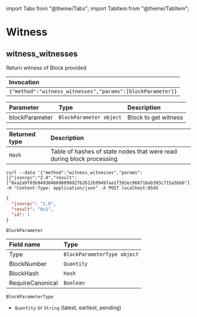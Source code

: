 import Tabs from "@theme/Tabs";
import TabItem from "@theme/TabItem";

# Witness

## witness_witnesses

Return witness of Block provided

| Invocation                                                 |
|:-----------------------------------------------------------|
| `{"method":"witness_witnesses","params":[blockParameter]}` |

| Parameter      | Type                    | Description          |
|:---------------|:------------------------|:---------------------|
| blockParameter | `BlockParameter object` | Block to get witness |

| Returned type | Description                                                           |
|:--------------|:----------------------------------------------------------------------|
| `Hash`        | Table of hashes of state nodes that were read during block processing |

<Tabs>
<TabItem value="request" label="Request">

```
curl --data '{"method":"witness_witnesses","params":[{"jsonrpc":"2.0","result":["0xa2a9f03b9493046696099d27b2612b99497aa1f392ec966716ab393c715a5bb6"],"id":67}],"id":1,"jsonrpc":"2.0"}' -H "Content-Type: application/json" -X POST localhost:8545
```

</TabItem>
<TabItem value="response" label="Response">

```json
{
  "jsonrpc": "2.0",
  "result": "0x1",
  "id": 1
}
```

</TabItem>
<TabItem value="objects" label="Object">


`BlockParameter`

| Field name       | Type                        |
|:-----------------|:----------------------------|
| Type             | `BlockParameterType object` |
| BlockNumber      | `Quantity`                  |
| BlockHash        | `Hash`                      |
| RequireCanonical | `Boolean`                   |

`BlockParameterType`

- `Quantity` or `String` (latest, earliest, pending)

</TabItem>
</Tabs>


